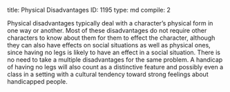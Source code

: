 title:          Physical Disadvantages
ID:             1195
type:           md
compile:        2



Physical disadvantages typically deal with a character’s physical form in one way or another. Most of these disadvantages do not require other characters to know about them for them to effect the character, although they can also have effects on social situations as well as physical ones, since having no legs is likely to have an effect in a social situation. There is no need to take a multiple disadvantages for the same problem. A handicap of having no legs will also count as a distinctive feature and possibly even a class in a setting with a cultural tendency toward strong feelings about handicapped people.

